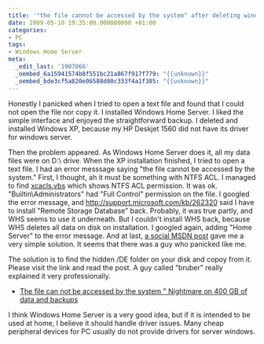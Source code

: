 ```yaml
---
title: '"the file cannot be accessed by the system" after deleting windows home server'
date: 2009-05-10 19:35:00.000000000 +01:00
categories:
- PC
tags:
- Windows Home Server
meta:
  _edit_last: '1907066'
  _oembed_6a15941574b8f551bc21a867f917f779: "{{unknown}}"
  _oembed_bde3cf5a820e06588d80c333f4a1f385: "{{unknown}}"
---
```

<p>Honestly I panicked when I tried to open a text file and found that I could not open the file nor copy it. I installed Windows Home Server. I liked the simple interface and enjoyed the straightforward backup. I deleted and installed Windows XP, because my HP Deskjet 1560 did not have its driver for windows server.</p>
<p>Then the problem appeared. As Windows Home Server does it, all my data files were on D:\ drive. When the XP installation finished, I tried to open a text file. I had an error messsage saying "the file cannot be accessed by the system." First, I thought, ah it must be something with NTFS ACL. I managed to find <a href="http://support.microsoft.com/kb/825751">xcacls.vbs</a> which shows NTFS ACL permission. It was ok. "Builtin\Administrators" had "Full Control" permission on the file. I googled the error message, and <a href="http://support.microsoft.com/kb/262320">http://support.microsoft.com/kb/262320</a> said I have to install "Remote Storage Database" back. Probably, it was true partly, and WHS seems to use it underneath. But I couldn't install WHS back, because WHS deletes all data on disk on installation. I googled again, adding "Home Server" to the error message. And at last, <a href="http://social.microsoft.com/Forums/en-US/whssoftware/thread/8b39a91b-8a9d-47d9-ae83-3d9427e3bf45">a social MSDN post</a> gave me a very simple solution. It seems that there was a guy who panicked like me.</p>
<p>The solution is to find the hidden /DE folder on your disk and copoy from it. Please visit the link and read the post. A guy called "bruber" really explained it very professionally.</p>
<ul>
<li><a href="http://social.microsoft.com/Forums/en-US/whssoftware/thread/8b39a91b-8a9d-47d9-ae83-3d9427e3bf45">The file can not be accessed by the system " Nightmare on 400 GB of data and backups</a></li>
</ul>
<p>I think Windows Home Server is a very good idea, but if it is intended to be used at home, I believe it should handle driver issues. Many cheap peripheral devices for PC usually do not provide drivers for server windows.</p>
